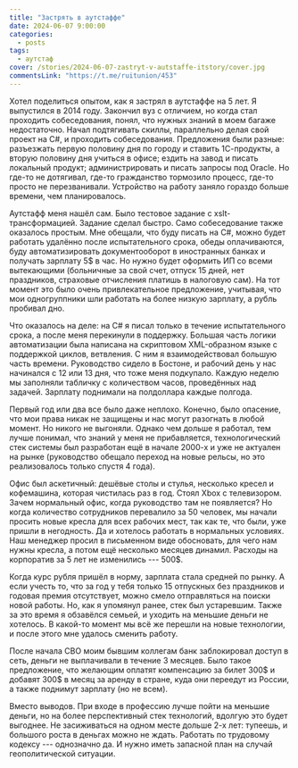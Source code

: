 ```yaml
---
title: "Застрять в аутстаффе"
date: 2024-06-07 9:00:00
categories:
  - posts
tags:
  - аутстаф
cover: /stories/2024-06-07-zastryt-v-autstaffe-itstory/cover.jpg
commentsLink: "https://t.me/ruitunion/453"
---
```


Хотел поделиться опытом, как я застрял в аутстаффе на 5 лет. Я выпустился в 2014 году. Закончил вуз с отличием, но когда стал проходить собеседования, понял, что нужных знаний в моем багаже недостаточно. Начал подтягивать скиллы, параллельно делая свой проект на C\#, и проходить собеседования. Предложения были разные: разъезжать первую половину дня по городу и ставить 1С-продукты, а вторую половину дня учиться в офисе; ездить на завод и писать локальный продукт; администрировать и писать запросы под Oracle. Но где-то не дотягивал, где-то гражданство тормозило процесс, где-то просто не перезванивали. Устройство на работу заняло гораздо больше времени, чем планировалось.

Аутстафф меня нашёл сам. Было тестовое задание с xslt-трансформацией. Задание сделал быстро. Само собеседование также оказалось простым. Мне обещали, что буду писать на C\#, можно будет работать удалённо после испытательного срока, обеды оплачиваются, буду автоматизировать документооборот в иностранных банках и получать зарплату 5\$ в час. Но нужно будет оформить ИП со всеми вытекающими (больничные за свой счет, отпуск 15 дней, нет праздников, страховые отчисления платишь в налоговую сам). На тот момент это было очень привлекательное предложение, учитывая, что мои одногруппники шли работать на более низкую зарплату, а рубль пробивал дно.

Что оказалось на деле: на С\# я писал только в течение испытательного срока, а после меня перекинули в поддержку. Большая часть логики автоматизации была написана на скриптовом XML-образном языке с поддержкой циклов, ветвления. С ним я взаимодействовал большую часть времени. Руководство сидело в Бостоне, и рабочий день у нас начинался с 12 или 13 дня, что тоже меня подкупало. Каждую неделю мы заполняли табличку с количеством часов, проведённых над задачей. Зарплату поднимали на полдоллара каждые полгода.

Первый год или два все было даже неплохо. Конечно, было опасение, что мои права никак не защищены и нас могут разогнать в любой момент. Но никого не выгоняли. Однако чем дольше я работал, тем лучше понимал, что знаний у меня не прибавляется, технологический стек системы был разработан ещё в начале 2000-х и уже не актуален на рынке (руководство обещало переход на новые рельсы, но это реализовалось только спустя 4 года).

Офис был аскетичный: дешёвые столы и стулья, несколько кресел и кофемашина, которая чистилась раз в год. Стоял Xbox с телевизором. Зачем нормальный офис, когда руководство там не появляется? Но когда количество сотрудников перевалило за 50 человек, мы начали просить новые кресла для всех рабочих мест, так как те, что были, уже пришли в негодность. Да и хотелось работать в нормальных условиях. Наш менеджер просил в письменном виде обосновать, для чего нам нужны кресла, а потом ещё несколько месяцев динамил. Расходы на корпоратив за 5 лет не изменились --- 500\$.

Когда курс рубля пришёл в норму, зарплата стала средней по рынку. А если учесть то, что за год у тебя только 15 отпускных без праздников и годовая премия отсутствует, можно смело отправляться на поиски новой работы. Но, как я упомянул ранее, стек был устаревшим. Также за это время я обзавёлся семьей, и уходить на меньшие деньги не хотелось. В какой-то момент мы всё же перешли на новые технологии, и после этого мне удалось сменить работу.

После начала СВО моим бывшим коллегам банк заблокировал доступ в сеть, деньги не выплачивали в течение 3 месяцев. Было такое предложение, что желающим оплатят компенсацию за билет 300\$ и добавят 300\$ в месяц за аренду в стране, куда они переедут из России, а также поднимут зарплату (но не всем).

Вместо выводов. При входе в профессию лучше пойти на меньшие деньги, но на более перспективный стек технологий, вдолгую это будет выгоднее. Не засиживаться на одном месте дольше 2-х лет: тупеешь, и большого роста в деньгах можно не ждать. Работать по трудовому кодексу --- однозначно да. И нужно иметь запасной план на случай геополитической ситуации.
